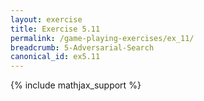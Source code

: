 ```yaml
---
layout: exercise
title: Exercise 5.11
permalink: /game-playing-exercises/ex_11/
breadcrumb: 5-Adversarial-Search
canonical_id: ex5.11
---
```


{% include mathjax_support %}
